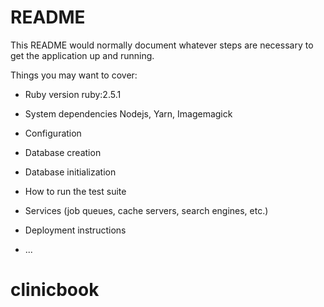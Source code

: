 # README

This README would normally document whatever steps are necessary to get the
application up and running.

Things you may want to cover:

* Ruby version
    ruby:2.5.1
* System dependencies
    Nodejs, Yarn, Imagemagick
* Configuration

* Database creation

* Database initialization

* How to run the test suite

* Services (job queues, cache servers, search engines, etc.)

* Deployment instructions

* ...

# clinicbook
